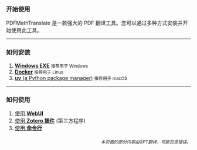 ### 开始使用

PDFMathTranslate 是一款强大的 PDF 翻译工具。您可以通过多种方式安装并开始使用此工具。

---

### 如何安装

1. [**Windows EXE**](./如何安装_winexe.md) <small>推荐用于 Windows</small>
2. [**Docker**](./如何安装_docker.md) <small>推荐用于 Linux</small>
3. [**uv** (a Python package manager)](./如何安装_uv.md) <small>推荐用于 macOS</small>

---

### 如何使用

1. [使用 **WebUI**](./USAGE_webui.md)
2. [使用 **Zotero 插件**](https://github.com/guaguastandup/zotero-pdf2zh) (第三方程序)
3. [使用 **命令行**](./USAGE_commandline.md)

<div align="right"> 
<h6><small>本页面的部分内容由GPT翻译，可能包含错误。</small></h6>
